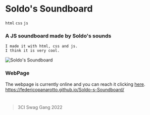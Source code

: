 # Soldo's Soundboard

`html` `css` `js`

### A JS soundboard made by Soldo's sounds

    I made it with html, css and js.
    I think it is very cool.

![Soldo's Soundboard](https://cdn.discordapp.com/attachments/765646227303432232/967962454015479848/unknown.png)

### WebPage
The webpage is currently online and you can reach it clicking [here](https://federicopanarotto.github.io/Soldo-s-Soundboard/). <br>
https://federicopanarotto.github.io/Soldo-s-Soundboard/
#

> 3CI Swag Gang 2022
